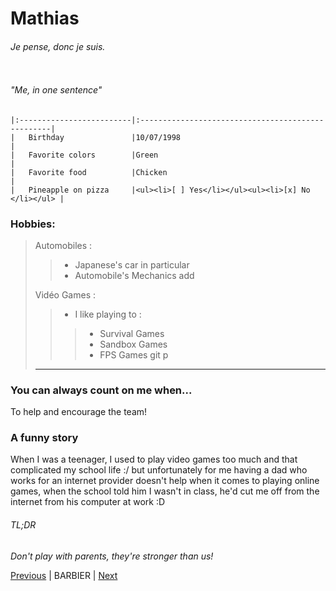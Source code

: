 # Mathias
###### *Je pense, donc je suis.*

<a href="https://zupimages.net/viewer.php?id=23/34/tuoi.jpeg"><img src="https://zupimages.net/up/23/34/tuoi.jpeg" alt="" /></a>

###### "Me, in one sentence"

    |:-------------------------|:--------------------------------------------------|
    |   Birthday               |10/07/1998                                         |
    |   Favorite colors        |Green                                              |
    |   Favorite food          |Chicken                                            |
    |   Pineapple on pizza     |<ul><li>[ ] Yes</li></ul><ul><li>[x] No </li></ul> |

### Hobbies:
> Automobiles :
>> - Japanese's car in particular
>> - Automobile's Mechanics  add 
>
> Vidéo Games : 
>> - I like playing to :
>>> - Survival Games 
>>> - Sandbox Games
>>> - FPS Games
>git p
> ---
### You can always count on me when...
To help and encourage the team!

### A funny story
When I was a teenager, I used to play video games too much and that complicated my school life :/ but unfortunately for me having a dad who works for an internet provider doesn't help when it comes to playing online games, when the school told him I wasn't in class, he'd cut me off from the internet from his computer at work :D

###### TL;DR
*Don't play with parents, they're stronger than us!*

<a href="https://github.com/Taweria/markdown-challenge">Previous</a> 
| BARBIER |
<a href="https://github.com/lbeauloi/markdown-challenge">Next</a>


